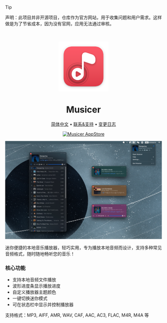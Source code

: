 <!--idoc:ignore:start-->
> [!TIP]
> 声明：此项目并非开源项目，仓库作为官方网站，用于收集问题和用户需求。这样做是为了节省成本，因为没有官网，应用无法通过审核。
<!--idoc:ignore:end-->

<div align="center">
  <br />
  <br />
  <img src="./assets/logo.png" width="160" height="160">
  <h1>
    Musicer
  </h1>
  <!--rehype:style=border: 0;-->
  <p>
    <a href="./README.zh.md">简体中文</a> • 
    <a target="_blank" href="https://github.com/jaywcjlove/musicer/issues/new?template=bug_report_cn.yml">联系&支持</a> • 
    <a href="https://github.com/jaywcjlove/musicer/releases">变更日志</a>
  </p>
  <p>
    <a target="_blank" href="https://apps.apple.com/app/musicer/6745227444" title="Musicer for macOS">
      <img alt="Musicer AppStore" src="https://jaywcjlove.github.io/sb/download/macos.svg" height="51">
    </a>
  </p>
</div>

![Musicer 1](./assets/screenshots-1.png)

迷你便捷的本地音乐播放器，轻巧实用，专为播放本地音频而设计，支持多种常见音频格式，随时随地畅听您的音乐！

### 核心功能

- 支持本地音频文件播放
- 波形进度条显示播放进度
- 自定义播放器主题颜色
- 一键切换迷你模式
- 可在状态栏中显示并控制播放器

支持格式：MP3, AIFF, AMR, WAV, CAF, AAC, AC3, FLAC, M4R, M4A 等
